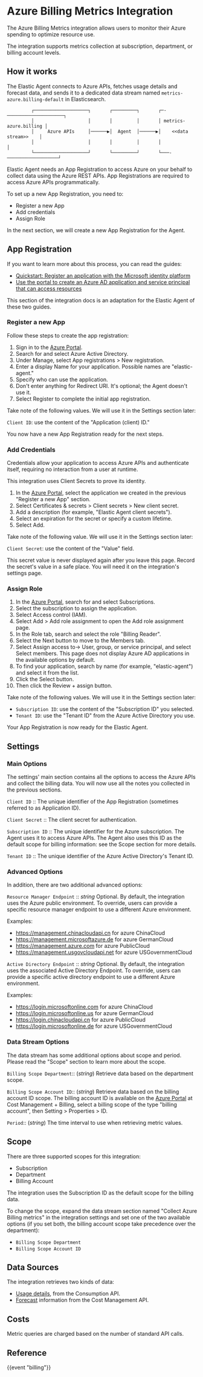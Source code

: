 # Azure Billing Metrics Integration

The Azure Billing Metrics integration allows users to monitor their Azure spending to optimize resource use.

The integration supports metrics collection at subscription, department, or billing account levels.

## How it works

The Elastic Agent connects to Azure APIs, fetches usage details and forecast data, and sends it to a dedicated data stream named `metrics-azure.billing-default` in Elasticsearch.

```text
         ┌────────────────────┐       ┌─────────┐       ┌─-─────────────────────┐
         │                    │       │         │       │ metrics-azure.billing │
         │     Azure APIs     │──────▶│  Agent  │──────▶│    <<data stream>>    │
         │                    │       │         │       │                       │
         └────────────────────┘       └─────────┘       └───-───────────────────┘                                              
```

Elastic Agent needs an App Registration to access Azure on your behalf to collect data using the Azure REST APIs. App Registrations are required to access Azure APIs programmatically.

To set up a new App Registration, you need to:

* Register a new App
* Add credentials
* Assign Role

In the next section, we will create a new App Registration for the Agent.

## App Registration

If you want to learn more about this process, you can read the guides:

* [Quickstart: Register an application with the Microsoft identity platform](https://docs.microsoft.com/en-us/azure/active-directory/develop/quickstart-register-app) 
* [Use the portal to create an Azure AD application and service principal that can access resources](https://docs.microsoft.com/en-us/azure/active-directory/develop/howto-create-service-principal-portal)

This section of the integration docs is an adaptation for the Elastic Agent of these two guides.

### Register a new App

Follow these steps to create the app registration:

1. Sign in to the [Azure Portal](https://portal.azure.com/).
2. Search for and select Azure Active Directory.
3. Under Manage, select App registrations > New registration.
4. Enter a display Name for your application. Possible names are "elastic-agent."
5. Specify who can use the application.
6. Don't enter anything for Redirect URI. It's optional; the Agent doesn't use it.
7. Select Register to complete the initial app registration.

Take note of the following values. We will use it in the Settings section later:

`Client ID`: use the content of the "Application (client) ID."

You now have a new App Registration ready for the next steps.

### Add Credentials

Credentials allow your application to access Azure APIs and authenticate itself, requiring no interaction from a user at runtime.

This integration uses Client Secrets to prove its identity.

1. In the [Azure Portal](https://portal.azure.com/), select the application we created in the previous "Register a new App" section.
1. Select Certificates & secrets > Client secrets > New client secret.
1. Add a description (for example, "Elastic Agent client secrets").
1. Select an expiration for the secret or specify a custom lifetime.
1. Select Add.

Take note of the following value. We will use it in the Settings section later:

`Client Secret`: use the content of the "Value" field.

This secret value is never displayed again after you leave this page. Record the secret's value in a safe place. You will need it on the integration's settings page.

### Assign Role

1. In the [Azure Portal](https://portal.azure.com/), search for and select Subscriptions.
1. Select the subscription to assign the application.
1. Select Access control (IAM).
1. Select Add > Add role assignment to open the Add role assignment page.
1. In the Role tab, search and select the role "Billing Reader".
1. Select the Next button to move to the Members tab.
1. Select Assign access to-> User, group, or service principal, and select Select members. This page does not display Azure AD applications in the available options by default.
1. To find your application, search by name (for example, "elastic-agent") and select it from the list.
1. Click the Select button.
1. Then click the Review + assign button.

Take note of the following values. We will use it in the Settings section later:

* `Subscription ID`: use the content of the "Subscription ID" you selected.
* `Tenant ID`: use the "Tenant ID" from the Azure Active Directory you use.

Your App Registration is now ready for the Elastic Agent.

## Settings

### Main Options

The settings' main section contains all the options to access the Azure APIs and collect the billing data. You will now use all the notes you collected in the previous sections.

`Client ID` :: The unique identifier of the App Registration (sometimes referred to as Application ID).

`Client Secret` :: The client secret for authentication.

`Subscription ID` :: The unique identifier for the Azure subscription. The Agent uses it to access Azure APIs. The Agent also uses this ID as the default scope for billing information: see the Scope section for more details.

`Tenant ID` :: The unique identifier of the Azure Active Directory's Tenant ID.

### Advanced Options

In addition, there are two additional advanced options:

`Resource Manager Endpoint` ::
_string_
Optional. By default, the integration uses the Azure public environment. To override, users can provide a specific resource manager endpoint to use a different Azure environment.

Examples:

* https://management.chinacloudapi.cn for azure ChinaCloud
* https://management.microsoftazure.de for azure GermanCloud
* https://management.azure.com for azure PublicCloud
* https://management.usgovcloudapi.net for azure USGovernmentCloud

`Active Directory Endpoint` ::
_string_
Optional. By default, the integration uses the associated Active Directory Endpoint. To override, users can provide a specific active directory endpoint to use a different Azure environment.

Examples:

* https://login.microsoftonline.com for azure ChinaCloud
* https://login.microsoftonline.us for azure GermanCloud
* https://login.chinacloudapi.cn for azure PublicCloud
* https://login.microsoftonline.de for azure USGovernmentCloud

### Data Stream Options

The data stream has some additional options about scope and period. Please read the "Scope" section to learn more about the scope.

`Billing Scope Department`:: (_string_) Retrieve data based on the department scope.

`Billing Scope Account ID`:: (_string_) Retrieve data based on the billing account ID scope. The billing account ID is available on the [Azure Portal](https://portal.azure.com/) at Cost Management + Billing, select a billing scope of the type "billing account", then Setting > Properties > ID.

`Period`:: (_string_) The time interval to use when retrieving metric values.

## Scope

There are three supported scopes for this integration:

* Subscription
* Department
* Billing Account

The integration uses the Subscription ID as the default scope for the billing data.

To change the scope, expand the data stream section named "Collect Azure Billing metrics" in the integration settings and set one of the two available options (if you set both, the billing account scope take precedence over the department):

* `Billing Scope Department`
* `Billing Scope Account ID`

## Data Sources

The integration retrieves two kinds of data:

* [Usage details](https://docs.microsoft.com/en-us/azure/cost-management-billing/manage/consumption-api-overview#usage-details-api), from the Consumption API.
* [Forecast](https://docs.microsoft.com/en-us/rest/api/cost-management/forecast) information from the Cost Management API.

## Costs

Metric queries are charged based on the number of standard API calls.

## Reference

{{event "billing"}}
